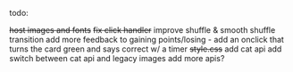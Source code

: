 todo: 

~~host images and fonts~~
~~fix click handler~~
improve shuffle & smooth shuffle transition
add more feedback to gaining points/losing - add an onclick that turns the card green and says correct w/ a timer
~~style.css~~
add cat api
add switch between cat api and legacy images
add more apis?